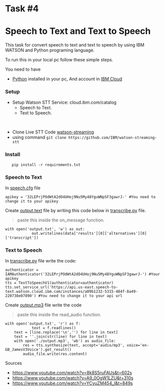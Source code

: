 Task #4 
=
Speech to Text and Text to Speech
=

This task for convert speech to text and text to speech by using IBM WATSON and Python programing language.

To run this in your local pc follow these simple steps.

You need to have
- [Python](https://www.python.org/downloads/) installed in your pc, And account in [IBM Cloud](https://cloud.ibm.com)

### Setup
- Setup Watson STT Service: cloud.ibm.com/catalog 
  - Speech to Text. 
  - Text to Speech.

 ‎
- Clone Live STT Code [watson-streaming](https://github.com/IBM/watson-streaming-stt) 
- using command  ```git clone https://github.com/IBM/watson-streaming-stt ```

### Install
```
   pip install -r requirements.txt
``` 

### Speech to Text 
In [speech.cfg](https://github.com/oaq509/smartMethod/blob/main/SpeechToText_and_TextToSpeech/speech.cfg) file
``` 
apikey = '32LEPrjPOdWtA2dO4UHoj9Nu5My48YguWNpSF3gawrJ-' #You need to change it to your apikey
```
Create [output.text](https://github.com/oaq509/smartMethod/blob/main/SpeechToText_and_TextToSpeech/output.txt) file by writing this code below in [transcribe.py](https://github.com/oaq509/smartMethod/blob/main/SpeechToText_and_TextToSpeech/transcribe.py) file.
> paste this inside the on_message function. 
```
with open('output.txt', 'w') as out:
            out.writelines(data['results'][0]['alternatives'][0]['transcript'])
```



### Text to Speech
In [transcribe.py](https://github.com/oaq509/smartMethod/blob/main/SpeechToText_and_TextToSpeech/transcribe.py) file write the code: 
```
authenticator = IAMAuthenticator('32LEPrjPOdWtA2dO4UHoj9Nu5My48YguWNpSF3gawrJ-') #Your apikey
tts = TextToSpeechV1(authenticator=authenticator)
tts.set_service_url('https://api.us-east.speech-to-text.watson.cloud.ibm.com/instances/a09b1232-5315-484f-8a49-220738e07890') #You need to change it to your api url
```
Create [output.mp3](https://github.com/oaq509/smartMethod/blob/main/SpeechToText_and_TextToSpeech/output.mp3) file write the code 
> paste this inside the read_audio function. 
```
with open('output.txt', 'r') as f:
            text = f.readlines()
    text = [line.replace('\n','') for line in text]
    text = ''.join(str(line) for line in text)
    with open('./output.mp3', 'wb') as audio_file:
        res = tts.synthesize(text, accept='audio/mp3', voice='en-GB_JamesV3Voice').get_result()
        audio_file.write(res.content)
```



Sources 

- https://www.youtube.com/watch?v=8k8S5ruFAUs&t=602s
- https://www.youtube.com/watch?v=A9_0OgW1LZU&t=310s
- https://www.youtube.com/watch?v=YCyuZM454_I&t=849s



